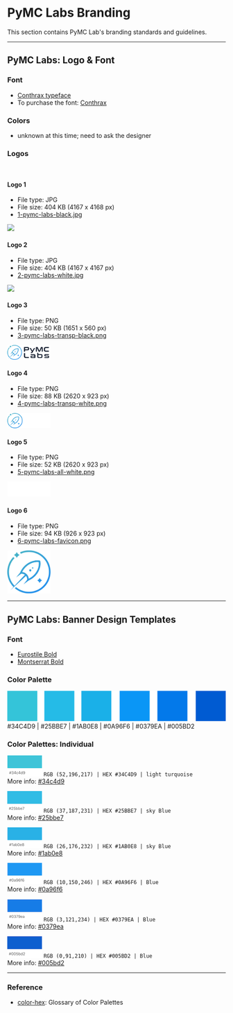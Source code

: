 # PyMC Labs Branding

This section contains PyMC Lab's branding standards and guidelines.

---

## PyMC Labs: Logo & Font

### Font
- [Conthrax typeface](https://www.myfonts.com/search/conthrax/)
- To purchase the font: [Conthrax](https://www.fontspring.com/fonts/typodermic/conthrax)

### Colors
- unknown at this time; need to ask the designer

### Logos

<br>

#### Logo 1
- File type: JPG
- File size: 404 KB (4167 x 4168 px)
- [1-pymc-labs-black.jpg](https://github.com/pymc-labs/brand/blob/master/logos/1-pymc-labs-black.jpg)

<img src="logos/pymc-labs-white.jpg" width="100">

<br>

#### Logo 2
- File type: JPG
- File size: 404 KB (4167 x 4167 px)
- [2-pymc-labs-white.jpg](https://github.com/pymc-labs/brand/blob/master/logos/2-pymc-labs-white.jpg)

<img src="logos/pymc-labs-black.jpg" width="100">

<br>

#### Logo 3
- File type: PNG
- File size: 50 KB (1651 x 560 px)
- [3-pymc-labs-transp-black.png](https://github.com/pymc-labs/brand/blob/master/logos/3-pymc-labs-transp-black.png)

<img src="logos/3-pymc-labs-transp-black.png" width="100">

<br>

#### Logo 4
- File type: PNG
- File size: 88 KB (2620 x 923 px)
- [4-pymc-labs-transp-white.png](https://github.com/pymc-labs/brand/blob/master/logos/4-pymc-labs-transp-white.png)

<img src="logos/4-pymc-labs-transp-white.png" width="100">

<br>

#### Logo 5
- File type: PNG
- File size: 52 KB (2620 x 923 px)
- [5-pymc-labs-all-white.png](https://github.com/pymc-labs/brand/blob/master/logos/5-pymc-labs-all-white.png)

<img src="logos/5-pymc-labs-all-white.png" width="100">

<br>

#### Logo 6
- File type: PNG
- File size: 94 KB (926 x 923 px)
- [6-pymc-labs-favicon.png](https://github.com/pymc-labs/brand/blob/master/logos/6-pymc-labs-favicon.png)

<img src="logos/6-pymc-labs-favicon.png" width="100">

---


## PyMC Labs: Banner Design Templates

### Font
- [Eurostile Bold](https://freefontsvault.com/eurostile-font-family-free/)
- [Montserrat Bold](https://freefontsvault.com/montserrat-font-family-download-free/)

### Color Palette

![banner-colors](/banner_colors/banner-colors.png) 
#34C4D9 | #25BBE7 | #1AB0E8 | #0A96F6 | #0379EA | #005BD2

### Color Palettes: Individual

![#34C4D9](/banner_colors/colorswatch_34c4d9_turquoise.png) `RGB (52,196,217) | HEX #34C4D9 | light turquoise`  
More info: [#34c4d9](https://www.color-hex.com/color/34c4d9)

![#25BBE7](/banner_colors/colorswatch_25bbe7_skyblue.png) `RGB (37,187,231) | HEX #25BBE7 | sky Blue`  
More info: [#25bbe7](https://www.color-hex.com/color/25bbe7)

![#1AB0E8](/banner_colors/colorswatch_1ab0e8_blue.png) `RGB (26,176,232) | HEX #1AB0E8 | sky Blue`  
More info: [#1ab0e8](https://www.color-hex.com/color/#1ab0e8)

![#0A96F6](/banner_colors/colorswatch_0a96f6_blue.png) `RGB (10,150,246) | HEX #0A96F6 | Blue`  
More info: [#0a96f6](https://www.color-hex.com/color/0a96f6)

![#0379EA](/banner_colors/colorswatch_0379ea_blue.png) `RGB (3,121,234) | HEX #0379EA | Blue`  
More info: [#0379ea](https://www.color-hex.com/color/0379ea)

![#005BD2](/banner_colors/colorswatch_005bd2_blue.png) `RGB (0,91,210) | HEX #005BD2 | Blue`  
More info: [#005bd2](https://www.color-hex.com/color/005bd2)


---

### Reference
- [color-hex](https://www.color-hex.com): Glossary of Color Palettes
